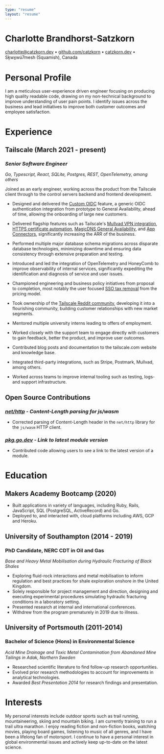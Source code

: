 ```yaml
---
type: "resume"
layout: "resume"
---
```


# Charlotte Brandhorst-Satzkorn

[charlotte@catzkorn.dev](mailto:charlotte@catzkorn.dev) •
[github.com/catzkorn](https://github.com/catzkorn) •
[catzkorn.dev](https://catzkorn.dev) •
Sḵwx̱wú7mesh (Squamish), Canada

# Personal Profile

I am a meticulous user-experience driven engineer focusing on producing high quality readable code, drawing on my non-technical background to improve understanding of user pain points. I identify issues across the business and lead initiatives to improve both customer outcomes and employee satisfaction.

# Experience

## Tailscale (March 2021 - present)

### _Senior Software Engineer_

_Go, Typescript, React, SQLite, Postgres, REST, OpenTelemetry, among others_

Joined as an early engineer, working across the product from the Tailscale client through to the control servers backend and frontend development.

- Designed and delivered the [Custom OIDC](https://tailscale.com/blog/custom-oidc-ga) feature, a generic OIDC authentication integration from prototype to General Availability, ahead of time, allowing the onboarding of large new customers.

- Delivered flagship features such as Tailscale's [Mullvad VPN integration](https://tailscale.com/blog/mullvad-integration), [HTTPS certificate automation](https://tailscale.com/blog/tls-certs), [MagicDNS General Availability](https://tailscale.com/blog/magicdns), and [App Connectors](https://tailscale.com/blog/saas), significantly increasing the ARR of the business.

- Performed multiple major database schema migrations across disparate database technologies, minimizing downtime and ensuring data consistency through extensive preparation and testing.

- Introduced and led the integration of OpenTelemetry and HoneyComb to improve observability of internal services, significantly expediting the identification and diagnosis of service and user issues.

- Championed engineering and business policy initiatives from proposal to completion, most notably the user focused [SSO tax removal](https://tailscale.com/blog/sso-tax-cut) from the pricing model.

- Took ownership of the [Tailscale Reddit community](https://reddit.com/r/tailscale/), developing it into a flourishing community, building customer relationships with new market segments.

- Mentored multiple university interns leading to offers of employment.

- Worked closely with the support team to engage directly with customers to gain feedback, better the product, and improve user outcomes.

- Contributed blog posts and documentation to the tailscale.com website and knowledge base.

- Integrated third-party integrations, such as Stripe, Postmark, Mullvad, among others.

- Worked across teams to improve internal tooling such as testing, logs- and support infrastructure.

## Open Source Contributions

### _[net/http](https://go-review.googlesource.com/c/go/+/358134) - Content-Length parsing for js/wasm_

- Corrected parsing of Content-Length header in the `net/http` library for the `js/wasm` HTTP client.

### _[pkg.go.dev](https://go-review.googlesource.com/c/pkgsite/+/274413/) - Link to latest module version_

- Contributed code allowing users to see a link to the latest version of a module.

# Education

## Makers Academy Bootcamp (2020)

- Built applications in variety of languages, including Ruby, Rails, JavaScript, SQL (PostgreSQL, ActiveRecord) and Go.
- Deployed to, and interacted with, cloud platforms including AWS, GCP and Heroku.

## University of Southampton (2014 - 2019)

### PhD Candidate, NERC CDT in Oil and Gas

_Base and Heavy Metal Mobilisation during Hydraulic Fracturing of Black Shales_

- Exploring fluid-rock interactions and metal mobilisation to inform regulation and best practices for shale exploration onshore in the United Kingdom.
- Solely responsible for project management and direction, designing and executing experimental procedures simulating hydraulic fracturing conditions in a laboratory setting.
- Presented research at internal and international conferences.
- Withdrew from the program prematurely in 2019 due to illness.

## University of Portsmouth (2011-2014)

### Bachelor of Science (Hons) in Environmental Science

_Acid Mine Drainage and Toxic Metal Contamination from Abandoned Mine Tailings in Adak, Northern Sweden_

- Researched scientific literature to find follow-up research opportunities.
- Evolved prior research methodologies to account for improvements in analytical technologies.
- Awarded _Best Presentation 2014_ for research findings and presentation.

# Interests

My personal interests include outdoor sports such as trail running, mountaineering, skiing and mountain biking. I am currently training to run a trail ultra marathon. I enjoy reading fiction and non-fiction books, watching movies, playing board games, listening to music of all genres, and I have been a lifelong fan of motorsport. I continue to have a personal interest in global environmental issues and actively keep up-to-date on the latest science.

